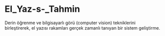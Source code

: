 # El_Yaz-s-_Tahmin
Derin öğrenme ve bilgisayarlı görü (computer vision) tekniklerini birleştirerek, el yazısı rakamları gerçek zamanlı tanıyan bir sistem geliştirme.

